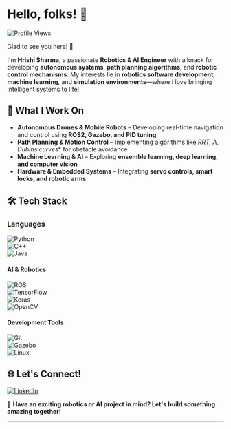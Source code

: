 # Hello, folks! 👋  

![Profile Views](https://komarev.com/ghpvc/?username=HrishiSharma&label=Profile+Views)  

Glad to see you here! 🚀  

I'm **Hrishi Sharma**, a passionate **Robotics & AI Engineer** with a knack for developing **autonomous systems**, **path planning algorithms**, and **robotic control mechanisms**. My interests lie in **robotics software development**, **machine learning**, and **simulation environments**—where I love bringing intelligent systems to life!  

## 🚀 What I Work On  
- **Autonomous Drones & Mobile Robots** – Developing real-time navigation and control using **ROS2, Gazebo, and PID tuning**  
- **Path Planning & Motion Control** – Implementing algorithms like **RRT, A*, Dubins curves** for obstacle avoidance  
- **Machine Learning & AI** – Exploring **ensemble learning, deep learning, and computer vision**  
- **Hardware & Embedded Systems** – Integrating **servo controls, smart locks, and robotic arms**  

## 🛠 Tech Stack  

### **Languages**  
![Python](https://img.shields.io/badge/python-3670A0?style=for-the-badge&logo=python&logoColor=ffdd54)  
![C++](https://img.shields.io/badge/C++-%2300599C.svg?style=for-the-badge&logo=c%2B%2B&logoColor=white)  
![Java](https://img.shields.io/badge/java-%23ED8B00.svg?style=for-the-badge&logo=openjdk&logoColor=white)  

#### **AI & Robotics**  
![ROS](https://img.shields.io/badge/ROS-%23000.svg?style=for-the-badge&logo=ROS&logoColor=white)  
![TensorFlow](https://img.shields.io/badge/TensorFlow-%23FF6F00.svg?style=for-the-badge&logo=TensorFlow&logoColor=white)  
![Keras](https://img.shields.io/badge/Keras-%23D00000.svg?style=for-the-badge&logo=Keras&logoColor=white)  
![OpenCV](https://img.shields.io/badge/OpenCV-%23white.svg?style=for-the-badge&logo=OpenCV&logoColor=white)  

#### **Development Tools**  
![Git](https://img.shields.io/badge/Git-%23F05033.svg?style=for-the-badge&logo=Git&logoColor=white)  
![Gazebo](https://img.shields.io/badge/Gazebo-%23FF6F00.svg?style=for-the-badge&logo=Gazebo&logoColor=white)  
![Linux](https://img.shields.io/badge/Linux-%23FCC624.svg?style=for-the-badge&logo=Linux&logoColor=black)  

## 🌐 Let's Connect!  

[![LinkedIn](https://img.shields.io/badge/LinkedIn-%230077B5.svg?logo=linkedin&logoColor=white)](https://linkedin.com/in/hrishi-sharma26)   

💬 **Have an exciting robotics or AI project in mind? Let's build something amazing together!**  

---
